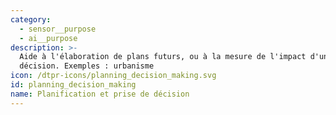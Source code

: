 ```yaml
---
category:
  - sensor__purpose
  - ai__purpose
description: >-
  Aide à l'élaboration de plans futurs, ou à la mesure de l'impact d'une
  décision. Exemples : urbanisme
icon: /dtpr-icons/planning_decision_making.svg
id: planning_decision_making
name: Planification et prise de décision
---
```



